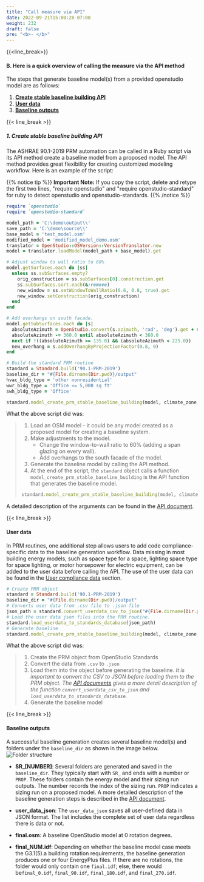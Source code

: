 ```yaml
---
title: "Call measure via API"
date: 2022-09-21T15:00:28-07:00
weight: 232
draft: false
pre: "<b>- </b>"
---
```


{{<line_break>}}

#### B. Here is a quick overview of calling the measure via the API method

The steps that generate baseline model(s) from a provided openstudio model are as follows:

1. [**Create stable baseline building API**](#create-stable-baseline-building-api)
2. [**User data**](#user-data)
3. [**Baseline outputs**](#baseline-outputs)

{{< line_break >}}

##### **1. Create stable baseline building API**

 The ASHRAE 90.1-2019 PRM automation can be called in a Ruby script via its API method create a baseline model from a proposed model. The API method provides great flexibility for creating customized modeling workflow. Here is an example of the script:

{{% notice tip %}}
  **Important Note:**
  If you copy the script, delete and retype the first two lines, "require openstudio" and "require openstudio-standard" for ruby to detect openstudio and openstudio-standards.
  {{% /notice %}}

```ruby
require `openstudio`
require `openstudio-standard`

model_path = 'C:\demo\output\\'
save_path = 'C:\demo\source\\'
base_model = 'test_model.osm'
modified_model = 'modified_model_demo.osm'
translator = OpenStudio::OSVersion::VersionTranslator.new
model = translator.loadModel(model_path + base_model).get

# Adjust window to wall ratio to 60%
model.getSurfaces.each do |ss|
  unless ss.subSurfaces.empty?
    orig_construction = ss.subSurfaces[0].construction.get
    ss.subSurfaces.sort.each(&:remove)
    new_window = ss.setWindowToWallRatio(0.6, 0.8, true).get
    new_window.setConstruction(orig_construction)
  end
end

# Add overhangs on south facade.
model.getSubSurfaces.each do |s|
  absoluteAzimuth = OpenStudio.convert(s.azimuth, 'rad', 'deg').get + s.space.get.directionofRelativeNorth + model.getBuilding.northAxis
  absoluteAzimuth -= 360.0 until absoluteAzimuth < 360.0
  next if !((absoluteAzimuth >= 135.0) && (absoluteAzimuth < 225.0))
  new_overhang = s.addOverhangByProjectionFactor(0.8, 0)
end

# Build the standard PRM routine
standard = Standard.build('90.1-PRM-2019')
baseline_dir = "#{File.dirname(Dir.pwd)}/output"
hvac_bldg_type = 'other nonresidential'
wwr_bldg_type = 'Office <= 5,000 sq ft'
swh_bldg_type = 'Office'

standard.model_create_prm_stable_baseline_building(model, climate_zone, hvac_bldg_type, wwr_bldg_type, swh_bldg_type, baseline_dir, run_all_orients=false, unmet_load_hours_check=true, debug=false)
```

What the above script did was:

>1. Load an OSM model - it could be any model created as a proposed model for creating a baseline system.
>2. Make adjustments to the model.
>     -   Change the window-to-wall ratio to 60% (adding a span glazing on every wall).
>     -   Add overhangs to the south facade of the model.
>3. Generate the baseline model by calling the API method.
>4. At the end of the script, the `standard` object calls a function `model_create_prm_stable_baseline_building` is the API function that generates the baseline model.
>  ```ruby
>  standard.model_create_prm_stable_baseline_building(model, climate_zone,    hvac_bldg_type, wwr_bldg_type, swh_bldg_type, baseline_dir, run_all_orients=false, unmet_load_hours_check=true, debug=false)
>  ```

A detailed description of the arguments can be found in the [API document](/BEM-for-PRM/user_guide/prm_api_ref/baseline_generation_api/).

{{< line_break >}}

#### User data

In PRM routines, one additional step allows users to add code compliance-specific data to the baseline generation workflow. Data missing in most building energy models, such as space type for a space, lighting space type for space lighting, or motor horsepower for electric equipment, can be added to the user data before calling the API.
The use of the user data can be found in the [User compliance data](/BEM-for-PRM/user_guide/add_compliance_data/) section.

```ruby
# Create PRM object
standard = Standard.build('90.1-PRM-2019')
baseline_dir = "#{File.dirname(Dir.pwd)}/output"
# Converts user data from .csv file to .json file
json_path = standard.convert_userdata_csv_to_json("#{File.dirname(Dir.pwd)}/user_data", "#{baseline_dir}")
# Load the user data json files into the PRM routine.
standard.load_userdata_to_standards_database(json_path)
# Generate baseline
standard.model_create_prm_stable_baseline_building(model, climate_zone, hvac_bldg_type, wwr_bldg_type, swh_bldg_type, baseline_dir, run_all_orients=false, unmet_load_hours_check=true, debug=false)
```

What the above script did was: 
  >1. Create the PRM object from OpenStudio Standards
  >2. Convert the data from `.csv` to `.json` 
  >3. Load them into the object before generating the baseline. *It is important to convert the CSV to JSON before loading them to the PRM object. The [API documents](/BEM-for-PRM/user_guide/prm_api_ref/baseline_generation_api/#convert_userdata_csv_to_json) gives a more detail description of the function `convert_userdata_csv_to_json` and `load_userdata_to_standards_database`.*
  >4. Generate the baseline model 

{{< line_break >}}

#### Baseline outputs

A successful baseline generation creates several baseline model(s) and folders under the `baseline_dir` as shown in the image below.
![Folder structure](/BEM-for-PRM/get_start/os_engine/images/baseline_generation_completion_folder.PNG?width=650px&align=left&classes=border,alignLeft)

- **SR\_[NUMBER]**:
Several folders are generated and saved in the `baseline_dir`. They typically start with `SR_` and ends with a number or `PROP`. These folders contain the energy model and their sizing run outputs. The number records the index of the sizing run. `PROP` indicates a sizing run on a proposed model. A more detailed description of the baseline generation steps is described in the [API document](/BEM-for-PRM/user_guide/prm_api_ref/baseline_generation_api/).

- **user_data_json**:
The `user_data_json` saves all user-defined data in JSON format. The list includes the complete set of user data regardless there is data or not.

- **final.osm**: A baseline OpenStudio model at 0 rotation degrees.

- **final_NUM.idf**:
Depending on whether the baseline model case meets the G3.1(5).a building rotation requirements, the baseline generation produces one or four EnergyPlus files. If there are no rotations, the folder would only contain one `final.idf`; else, there would be`final_0.idf`, `final_90.idf`, `final_180.idf`, and `final_270.idf`.
